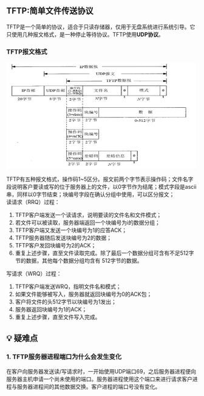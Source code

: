## TFTP:简单文件传送协议
TFTP是一个简单的协议，适合于只读存储器，仅用于无盘系统进行系统引导。它只使用几种报文格式，是一种停止等待协议。TFTP使用**UDP协议**。

### TFTP报文格式
<div align=left><img width="500" height="280" src="./images/TFTP报文格式.JPG"/></div>

TFTP有五种报文格式，操作码1~5区分。报文前两个字节表示操作码；文件名字段说明客户要读或写的位于服务器上的文件，以0字节作为结尾；模式字段是ascii串，同样以0字节结束；块编号字段在确认分组中使用，可以区分报文；  
读请求（RRQ）过程：
1. TFTP客户端发送一个读请求，说明要读的文件名和文件模式；
2. 若文件可以被读取，服务器端返回一个块编号为i的数据分组；
3. TFTP客户端又发送一个块编号为1的应答ACK；
4. TFTP服务器随后发送块编号为2的数据；
5. TFTP客户发回块编号为2的ACK；
6. 重复上述步骤，直至文件读取完成。除了最后一个数据分组可含有不足512字节的数据，其他每个数据分组均含有 512字节的数据。

写请求（WRQ）过程：
1. TFTP客户端发送WRQ，指明文件名和模式；
2. 如果文件能够被写入，服务器就返回块编号为0的ACK包；
3. 客户将文件的头512字节以块编号为1发出；
4. 服务器返回块编号为1的ACK；
5. 重复上述步骤，直至文件写入完成。

## :bulb:    疑难点
### 1. TFTP服务器进程端口为什么会发生变化
在客户向服务器发送读/写请求时，一开始使用UDP端口69，之后服务器进程便向服务器主机申请一个尚未使用的端口。服务器进程使用这个端口来进行请求客户进程与服务器进程间的其他数据交换。客户进程的端口号没有变化。 